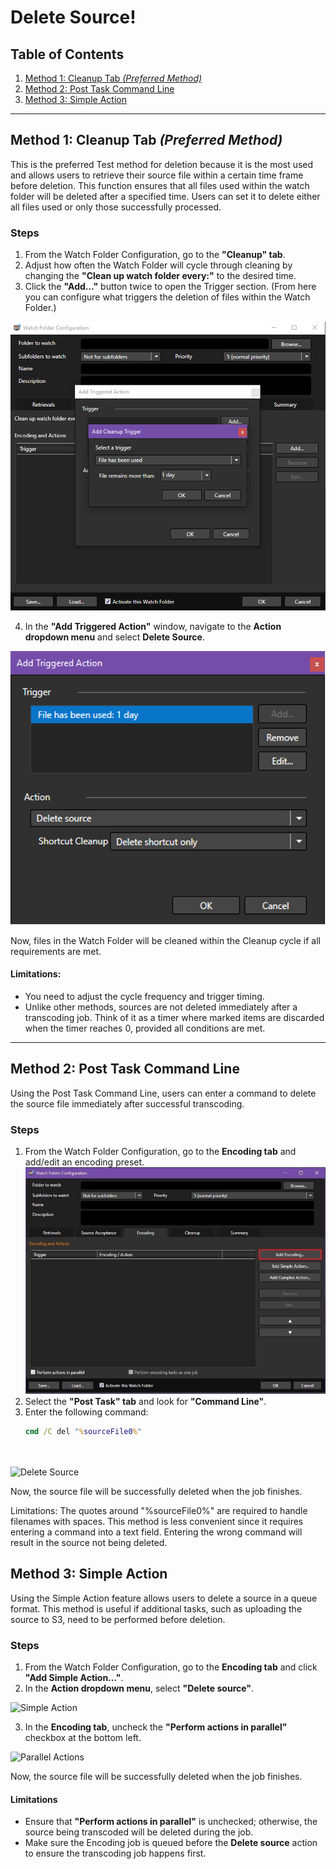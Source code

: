 # Delete Source!

## Table of Contents
1. [Method 1: Cleanup Tab *(Preferred Method)*](#method-1-cleanup-tab-preferred-method)
2. [Method 2: Post Task Command Line](#method-2-post-task-command-line)
3. [Method 3: Simple Action](#method-3-simple-action)

---

## Method 1: Cleanup Tab *(Preferred Method)*

This is the preferred Test method for deletion because it is the most used and allows users to retrieve their source file within a certain time frame before deletion. This function ensures that all files used within the watch folder will be deleted after a specified time. Users can set it to delete either all files used or only those successfully processed.

### Steps
1. From the Watch Folder Configuration, go to the **"Cleanup" tab**.  
2. Adjust how often the Watch Folder will cycle through cleaning by changing the **"Clean up watch folder every:"** to the desired time.
3. Click the **"Add…"** button twice to open the Trigger section. (From here you can configure what triggers the deletion of files within the Watch Folder.)

![Cleanup Tab Screenshot](01_watchfolder_config.png)

4. In the **"Add Triggered Action"** window, navigate to the **Action dropdown menu** and select **Delete Source**.

![Triggered Action Screenshot](02_add_triggered_action.png)

Now, files in the Watch Folder will be cleaned within the Cleanup cycle if all requirements are met.

#### Limitations:
- You need to adjust the cycle frequency and trigger timing.
- Unlike other methods, sources are not deleted immediately after a transcoding job. Think of it as a timer where marked items are discarded when the timer reaches 0, provided all conditions are met.

---

## Method 2: Post Task Command Line

Using the Post Task Command Line, users can enter a command to delete the source file immediately after successful transcoding.

### Steps
1. From the Watch Folder Configuration, go to the **Encoding tab** and add/edit an encoding preset.  
   ![Watchfolder Post Task](03_watchfolder_post_task.png)
2. Select the **"Post Task" tab** and look for **"Command Line"**.
3. Enter the following command:
   ```cmd
   cmd /C del "%sourceFile0%"
   
  
  ![Delete Source](04_delete.png) 
   
   
Now, the source file will be successfully deleted when the job finishes.

Limitations:
The quotes around "%sourceFile0%" are required to handle filenames with spaces.
This method is less convenient since it requires entering a command into a text field.
Entering the wrong command will result in the source not being deleted.

## Method 3: Simple Action

Using the Simple Action feature allows users to delete a source in a queue format. This method is useful if additional tasks, such as uploading the source to S3, need to be performed before deletion.

### Steps
1. From the Watch Folder Configuration, go to the **Encoding tab** and click **"Add Simple Action…"**.  
2. In the **Action dropdown menu**, select **"Delete source"**.

  ![Simple Action](05_simple_action.png)
  
3. In the **Encoding tab**, uncheck the **"Perform actions in parallel"** checkbox at the bottom left.

  ![Parallel Actions](06_parallel_actions.png)

Now, the source file will be successfully deleted when the job finishes.

#### Limitations
- Ensure that **"Perform actions in parallel"** is unchecked; otherwise, the source being transcoded will be deleted during the job.
- Make sure the Encoding job is queued before the **Delete source** action to ensure the transcoding job happens first.
